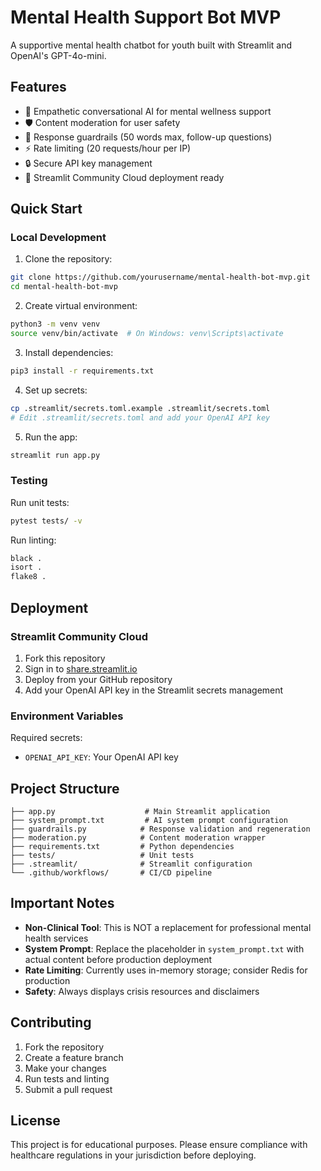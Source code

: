 # Mental Health Support Bot MVP

A supportive mental health chatbot for youth built with Streamlit and OpenAI's GPT-4o-mini.

## Features

- 🧠 Empathetic conversational AI for mental wellness support
- 🛡️ Content moderation for user safety
- 📏 Response guardrails (50 words max, follow-up questions)
- ⚡ Rate limiting (20 requests/hour per IP)
- 🔒 Secure API key management
- 🚀 Streamlit Community Cloud deployment ready

## Quick Start

### Local Development

1. Clone the repository:
```bash
git clone https://github.com/yourusername/mental-health-bot-mvp.git
cd mental-health-bot-mvp
```

2. Create virtual environment:
```bash
python3 -m venv venv
source venv/bin/activate  # On Windows: venv\Scripts\activate
```

3. Install dependencies:
```bash
pip3 install -r requirements.txt
```

4. Set up secrets:
```bash
cp .streamlit/secrets.toml.example .streamlit/secrets.toml
# Edit .streamlit/secrets.toml and add your OpenAI API key
```

5. Run the app:
```bash
streamlit run app.py
```

### Testing

Run unit tests:
```bash
pytest tests/ -v
```

Run linting:
```bash
black .
isort .
flake8 .
```

## Deployment

### Streamlit Community Cloud

1. Fork this repository
2. Sign in to [share.streamlit.io](https://share.streamlit.io)
3. Deploy from your GitHub repository
4. Add your OpenAI API key in the Streamlit secrets management

### Environment Variables

Required secrets:
- `OPENAI_API_KEY`: Your OpenAI API key

## Project Structure

```
├── app.py                    # Main Streamlit application
├── system_prompt.txt         # AI system prompt configuration
├── guardrails.py            # Response validation and regeneration
├── moderation.py            # Content moderation wrapper
├── requirements.txt         # Python dependencies
├── tests/                   # Unit tests
├── .streamlit/              # Streamlit configuration
└── .github/workflows/       # CI/CD pipeline
```

## Important Notes

- **Non-Clinical Tool**: This is NOT a replacement for professional mental health services
- **System Prompt**: Replace the placeholder in `system_prompt.txt` with actual content before production deployment
- **Rate Limiting**: Currently uses in-memory storage; consider Redis for production
- **Safety**: Always displays crisis resources and disclaimers

## Contributing

1. Fork the repository
2. Create a feature branch
3. Make your changes
4. Run tests and linting
5. Submit a pull request

## License

This project is for educational purposes. Please ensure compliance with healthcare regulations in your jurisdiction before deploying.